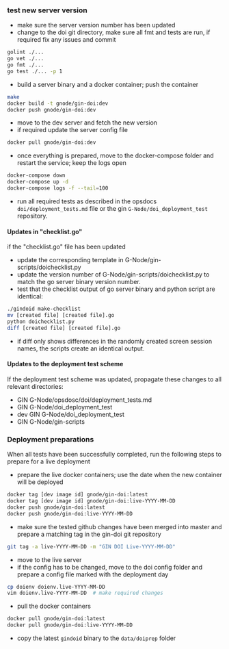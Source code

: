 ### test new server version

- make sure the server version number has been updated
- change to the doi git directory, make sure all fmt and tests are run, if required fix any issues and commit

```bash
golint ./...
go vet ./...
go fmt ./...
go test ./... -p 1
```

- build a server binary and a docker container; push the container

```bash
make
docker build -t gnode/gin-doi:dev
docker push gnode/gin-doi:dev
```

- move to the dev server and fetch the new version
- if required update the server config file

```bash
docker pull gnode/gin-doi:dev
```

- once everything is prepared, move to the docker-compose folder and restart the service; keep the logs open

```bash
docker-compose down
docker-compose up -d
docker-compose logs -f --tail=100
```

- run all required tests as described in the opsdocs `doi/deployment_tests.md` file or the gin `G-Node/doi_deployment_test` repository.

#### Updates in "checklist.go"

if the "checklist.go" file has been updated
- update the corresponding template in G-Node/gin-scripts/doichecklist.py
- update the version number of G-Node/gin-scripts/doichecklist.py to match the go server binary version number.
- test that the checklist output of go server binary and python script are identical:

```bash
./gindoid make-checklist
mv [created file] [created file].go
python doichecklist.py
diff [created file] [created file].go
```

- if diff only shows differences in the randomly created screen session names, the scripts create an identical output.

#### Updates to the deployment test scheme

If the deployment test scheme was updated, propagate these changes to all relevant directories:
- GIN G-Node/opsdosc/doi/deployment_tests.md
- GIN G-Node/doi_deployment_test
- dev GIN G-Node/doi_deployment_test
- GIN G-Node/gin-scripts


### Deployment preparations

When all tests have been successfully completed, run the following steps to prepare for a live deployment

- prepare the live docker containers; use the date when the new container will be deployed

```bash
docker tag [dev image id] gnode/gin-doi:latest
docker tag [dev image id] gnode/gin-doi:live-YYYY-MM-DD
docker push gnode/gin-doi:latest
docker push gnode/gin-doi:live-YYYY-MM-DD
```

- make sure the tested github changes have been merged into master and prepare a matching tag in the gin-doi git repository

```bash
git tag -a live-YYYY-MM-DD -m "GIN DOI Live-YYYY-MM-DD"
```

- move to the live server
- if the config has to be changed, move to the doi config folder and prepare a config file marked with the deployment day

```bash
cp doienv doienv.live-YYYY-MM-DD
vim doienv.live-YYYY-MM-DD  # make required changes
```

- pull the docker containers 

```bash
docker pull gnode/gin-doi:latest
docker pull gnode/gin-doi:live-YYYY-MM-DD
```

- copy the latest `gindoid` binary to the `data/doiprep` folder

